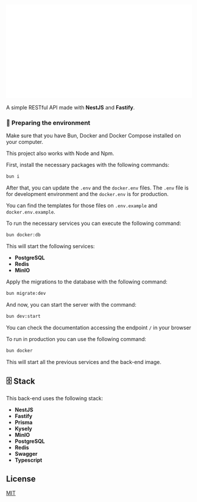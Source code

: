 <p align="center">
  <picture>
    <source media="(prefers-color-scheme: dark)" srcset="./resources/logo-light.svg">
    <source media="(prefers-color-scheme: light)" srcset="./resources/logo-dark.svg">
    <img alt="Project Knedita" src="./resources/logo-light.svg" width="700">
  </picture>
</p>

A simple RESTful API made with **NestJS** and **Fastify**.

### 🚀 Preparing the environment

Make sure that you have Bun, Docker and Docker Compose installed on your computer.

This project also works with Node and Npm.

First, install the necessary packages with the following commands:

```bash
bun i
```

After that, you can update the `.env` and the `docker.env` files. The `.env` file is for development environment and the `docker.env` is for production.

You can find the templates for those files on `.env.example` and `docker.env.example`.

To run the necessary services you can execute the following command:

```bash
bun docker:db
```

This will start the following services:

- **PostgreSQL**
- **Redis**
- **MinIO**

Apply the migrations to the database with the following command:

```bash
bun migrate:dev
```

And now, you can start the server with the command:

```bash
bun dev:start
```

You can check the documentation accessing the endpoint `/` in your browser

To run in production you can use the following command:

```bash
bun docker
```

This will start all the previous services and the back-end image.

## 🗄️ Stack

This back-end uses the following stack:

- **NestJS**
- **Fastify**
- **Prisma**
- **Kysely**
- **MinIO**
- **PostgreSQL**
- **Redis**
- **Swagger**
- **Typescript**

## License

[MIT](https://choosealicense.com/licenses/mit/)
